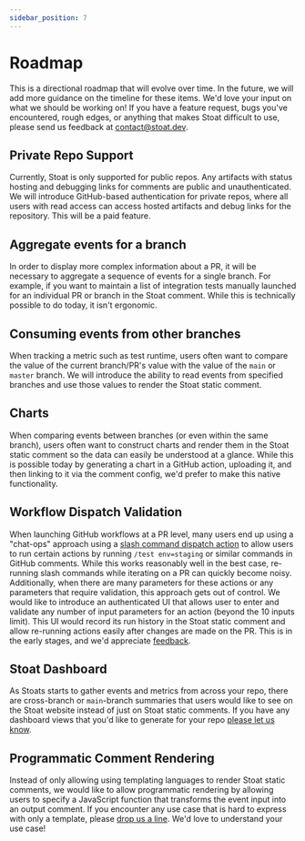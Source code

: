 ```yaml
---
sidebar_position: 7
---
```


# Roadmap

This is a directional roadmap that will evolve over time. 
In the future, we will add more guidance on the timeline for these items.
We'd love your input on what we should be working on! If you have a feature request, bugs you've encountered, 
rough edges, or anything that makes Stoat difficult to use, please send us feedback at [contact@stoat.dev](mailto:contact@stoat.dev).

## Private Repo Support

Currently, Stoat is only supported for public repos. 
Any artifacts with status hosting and debugging links for comments are public and unauthenticated. 
We will introduce GitHub-based authentication for private repos, where all users with read access can access hosted artifacts and debug links for the repository.
This will be a paid feature.

## Aggregate events for a branch
In order to display more complex information about a PR, it will be necessary to aggregate a sequence of events for a single branch. 
For example, if you want to maintain a list of integration tests manually launched for an individual PR or branch in the Stoat comment.
While this is technically possible to do today, it isn't ergonomic.

## Consuming events from other branches

When tracking a metric such as test runtime, users often want to compare the value of the current branch/PR's value with the value of the `main` or `master` branch.
We will introduce the ability to read events from specified branches and use those values to render the Stoat static comment.

## Charts

When comparing events between branches (or even within the same branch), users often want to construct charts and render them in the Stoat static comment so 
the data can easily be understood at a glance. While this is possible today by generating a chart in a GitHub action, uploading it, and then linking to it via the 
comment config, we'd prefer to make this native functionality.

## Workflow Dispatch Validation

When launching GitHub workflows at a PR level, many users end up using a "chat-ops" approach using a [slash command dispatch action](https://github.com/peter-evans/slash-command-dispatch) 
to allow users to run certain actions by running `/test env=staging` or similar commands in GitHub comments.
While this works reasonably well in the best case, re-running slash commands while iterating on a PR can quickly become noisy.
Additionally, when there are many parameters for these actions or any parameters that require validation, this approach gets out of control.
We would like to introduce an authenticated UI that allows user to enter and validate any number of input parameters for an action (beyond the 10 inputs limit).
This UI would record its run history in the Stoat static comment and allow re-running actions easily after changes are made on the PR.
This is in the early stages, and we'd appreciate [feedback](mailto:contact@stoat.dev).

## Stoat Dashboard

As Stoats starts to gather events and metrics from across your repo, there are cross-branch or `main`-branch summaries that 
users would like to see on the Stoat website instead of just on Stoat static comments.
If you have any dashboard views that you'd like to generate for your repo [please let us know](mailto:contact@stoat.dev).

## Programmatic Comment Rendering

Instead of only allowing using templating languages to render Stoat static comments, 
we would like to allow programmatic rendering by allowing users to specify a JavaScript function
that transforms the event input into an output comment. If you encounter any use case that is
hard to express with only a template, please [drop us a line](mailto:contact@stoat.dev). 
We'd love to understand your use case!
